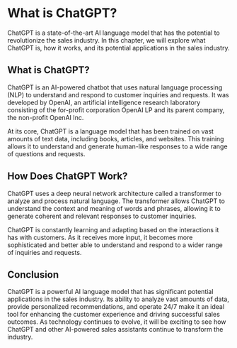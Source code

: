 What is ChatGPT?
==================================================

ChatGPT is a state-of-the-art AI language model that has the potential to revolutionize the sales industry. In this chapter, we will explore what ChatGPT is, how it works, and its potential applications in the sales industry.

What is ChatGPT?
----------------

ChatGPT is an AI-powered chatbot that uses natural language processing (NLP) to understand and respond to customer inquiries and requests. It was developed by OpenAI, an artificial intelligence research laboratory consisting of the for-profit corporation OpenAI LP and its parent company, the non-profit OpenAI Inc.

At its core, ChatGPT is a language model that has been trained on vast amounts of text data, including books, articles, and websites. This training allows it to understand and generate human-like responses to a wide range of questions and requests.

How Does ChatGPT Work?
----------------------

ChatGPT uses a deep neural network architecture called a transformer to analyze and process natural language. The transformer allows ChatGPT to understand the context and meaning of words and phrases, allowing it to generate coherent and relevant responses to customer inquiries.

ChatGPT is constantly learning and adapting based on the interactions it has with customers. As it receives more input, it becomes more sophisticated and better able to understand and respond to a wider range of inquiries and requests.

Conclusion
----------

ChatGPT is a powerful AI language model that has significant potential applications in the sales industry. Its ability to analyze vast amounts of data, provide personalized recommendations, and operate 24/7 make it an ideal tool for enhancing the customer experience and driving successful sales outcomes. As technology continues to evolve, it will be exciting to see how ChatGPT and other AI-powered sales assistants continue to transform the industry.

